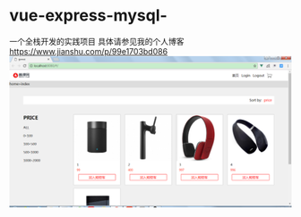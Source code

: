 # vue-express-mysql-
一个全栈开发的实践项目
具体请参见我的个人博客 https://www.jianshu.com/p/99e1703bd086
![image](https://github.com/jiameiw/vue-express-mysql-/blob/master/index%E9%A1%B5%E5%B1%95%E7%A4%BA.png)
